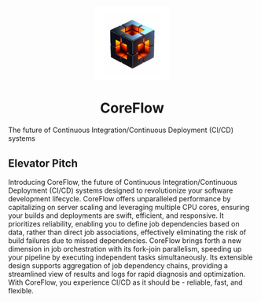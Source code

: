 <p align="center">
    <img
        style="display: block;
               width: 30%;"
        src="./assets/isometric_cube_transparent.png"
        alt="Logo">
    </img>
</p>


<h1 align="center">CoreFlow</h1>

The future of Continuous Integration/Continuous Deployment (CI/CD) systems

## Elevator Pitch

Introducing CoreFlow, the future of Continuous Integration/Continuous Deployment (CI/CD) systems designed to revolutionize your software development lifecycle. CoreFlow offers unparalleled performance by capitalizing on server scaling and leveraging multiple CPU cores, ensuring your builds and deployments are swift, efficient, and responsive. It prioritizes reliability, enabling you to define job dependencies based on data, rather than direct job associations, effectively eliminating the risk of build failures due to missed dependencies. CoreFlow brings forth a new dimension in job orchestration with its fork-join parallelism, speeding up your pipeline by executing independent tasks simultaneously. Its extensible design supports aggregation of job dependency chains, providing a streamlined view of results and logs for rapid diagnosis and optimization. With CoreFlow, you experience CI/CD as it should be - reliable, fast, and flexible.
